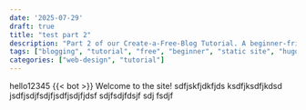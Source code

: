 ```yaml
---
date: '2025-07-29'
draft: true
title: "test part 2"
description: "Part 2 of our Create-a-Free-Blog Tutorial. A beginner-friendly guide to starting a fast, clean, ad-free blog using Hugo, GitHub, and Netlify — with zero cost and maximum control."
tags: ["blogging", "tutorial", "free", "beginner", "static site", "hugo", "github", "netlify"]
categories: ["web-design", "tutorial"]
---
```


hello12345 {{< bot >}} Welcome to the site! sdfjskfjdkfjds ksdfjksdfjkdsd jsdfjsdjfsdjfjsdfjsdjfjdsf sdjfsdjfdsjf sdj fsdjf